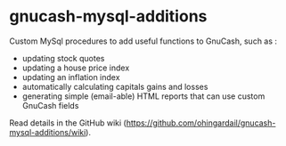 gnucash-mysql-additions
=======================

Custom MySql procedures to add useful functions to GnuCash, such as : 

* updating stock quotes
* updating a house price index
* updating an inflation index
* automatically calculating capitals gains and losses
* generating simple (email-able) HTML reports that can use custom GnuCash fields

Read details in the GitHub wiki (https://github.com/ohingardail/gnucash-mysql-additions/wiki).
